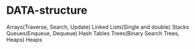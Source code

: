 # DATA-structure

Arrays(Traverse, Search, Update)
Linked Lists(Single and double)
Stacks
Queues(Enqueue, Dequeue)
Hash Tables
Trees(Binary Search Trees, Heaps)
Heaps

